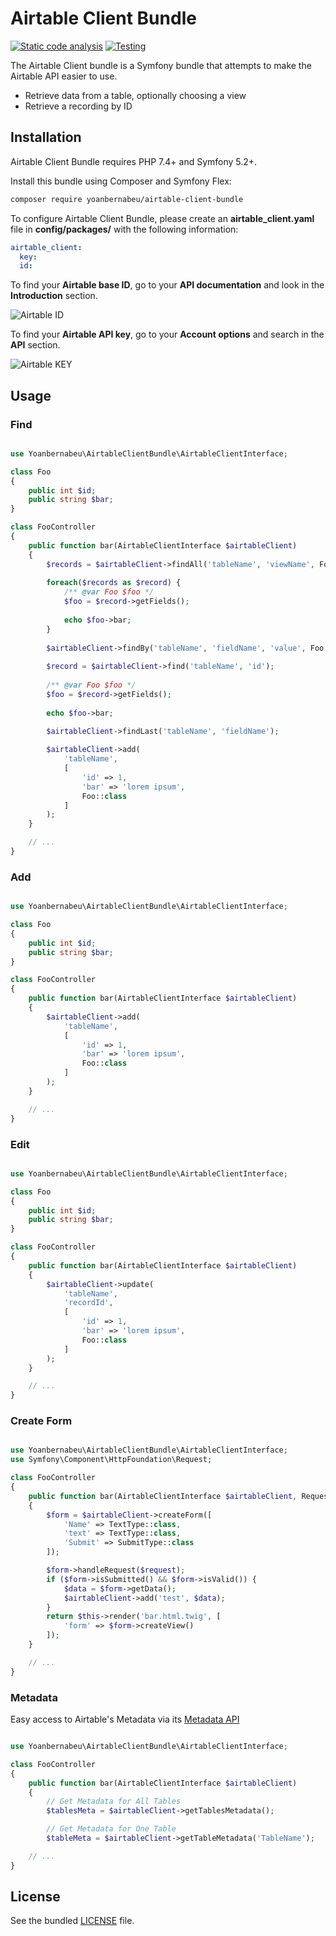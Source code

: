 Airtable Client Bundle
==================

[![Static code analysis](https://github.com/yoanbernabeu/Airtable-Client-Bundle/actions/workflows/code_analysis.yml/badge.svg)](https://github.com/yoanbernabeu/Airtable-Client-Bundle/actions/workflows/code_analysis.yml)
[![Testing](https://github.com/yoanbernabeu/Airtable-Client-Bundle/actions/workflows/testing.yml/badge.svg)](https://github.com/yoanbernabeu/Airtable-Client-Bundle/actions/workflows/testing.yml)

The Airtable Client bundle is a Symfony bundle that attempts to make the Airtable API easier to use.

- Retrieve data from a table, optionally choosing a view
- Retrieve a recording by ID

## Installation

Airtable Client Bundle requires PHP 7.4+ and Symfony 5.2+.

Install this bundle using Composer and Symfony Flex:

```sh
composer require yoanbernabeu/airtable-client-bundle
```

To configure Airtable Client Bundle, please create an **airtable_client.yaml** file in **config/packages/** with the following information:

```yaml
airtable_client:
  key:
  id:
```

To find your **Airtable base ID**, go to your **API documentation** and look in the **Introduction** section.

![Airtable ID](docs/airtable_id.png)

To find your **Airtable API key**, go to your **Account options** and search in the **API** section.

![Airtable KEY](docs/airtable_key.png)

## Usage

### Find

```php

use Yoanbernabeu\AirtableClientBundle\AirtableClientInterface;

class Foo
{
    public int $id;
    public string $bar;
}

class FooController
{
    public function bar(AirtableClientInterface $airtableClient)
    {
        $records = $airtableClient->findAll('tableName', 'viewName', Foo::class);
        
        foreach($records as $record) {
            /** @var Foo $foo */
            $foo = $record->getFields();
            
            echo $foo->bar;
        }
        
        $airtableClient->findBy('tableName', 'fieldName', 'value', Foo::class);      
          
        $record = $airtableClient->find('tableName', 'id');
        
        /** @var Foo $foo */
        $foo = $record->getFields();
            
        echo $foo->bar;
        
        $airtableClient->findLast('tableName', 'fieldName');

        $airtableClient->add(
            'tableName',
            [
                'id' => 1,
                'bar' => 'lorem ipsum',
                Foo::class
            ]
        );
    }

    // ...
}
```

### Add

```php

use Yoanbernabeu\AirtableClientBundle\AirtableClientInterface;

class Foo
{
    public int $id;
    public string $bar;
}

class FooController
{
    public function bar(AirtableClientInterface $airtableClient)
    {
        $airtableClient->add(
            'tableName',
            [
                'id' => 1,
                'bar' => 'lorem ipsum',
                Foo::class
            ]
        );
    }

    // ...
}
```
### Edit

```php

use Yoanbernabeu\AirtableClientBundle\AirtableClientInterface;

class Foo
{
    public int $id;
    public string $bar;
}

class FooController
{
    public function bar(AirtableClientInterface $airtableClient)
    {
        $airtableClient->update(
            'tableName',
            'recordId',
            [
                'id' => 1,
                'bar' => 'lorem ipsum',
                Foo::class
            ]
        );
    }

    // ...
}
```

### Create Form

```php

use Yoanbernabeu\AirtableClientBundle\AirtableClientInterface;
use Symfony\Component\HttpFoundation\Request;

class FooController
{
    public function bar(AirtableClientInterface $airtableClient, Request $request)
    {
        $form = $airtableClient->createForm([
            'Name' => TextType::class,
            'text' => TextType::class,
            'Submit' => SubmitType::class
        ]);

        $form->handleRequest($request);
        if ($form->isSubmitted() && $form->isValid()) {
            $data = $form->getData();
            $airtableClient->add('test', $data);
        }
        return $this->render('bar.html.twig', [
            'form' => $form->createView()
        ]);
    }

    // ...
}
```

### Metadata

Easy access to Airtable's Metadata via its [Metadata API](https://airtable.com/api/meta)

```php

use Yoanbernabeu\AirtableClientBundle\AirtableClientInterface;

class FooController
{
    public function bar(AirtableClientInterface $airtableClient)
    {
        // Get Metadata for All Tables
        $tablesMeta = $airtableClient->getTablesMetadata();

        // Get Metadata for One Table
        $tableMeta = $airtableClient->getTableMetadata('TableName');

    // ...
}
```

## License

See the bundled [LICENSE](https://github.com/yoanbernabeu/Airtable-Client-Bundle/blob/main/LICENCE) file.